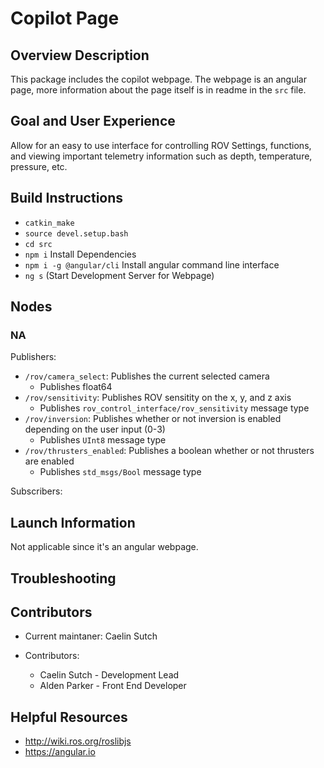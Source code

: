 # Copilot Page

## Overview Description

This package includes the copilot webpage. The webpage is an angular page, more information about the page itself is in readme in the `src` file.

## Goal and User Experience

Allow for an easy to use interface for controlling ROV Settings, functions, and viewing important telemetry information such as depth, temperature, pressure, etc.

## Build Instructions

* `catkin_make`
* `source devel.setup.bash`
* `cd src`
* `npm i` Install Dependencies
* `npm i -g @angular/cli` Install angular command line interface
* `ng s` (Start Development Server for Webpage)

## Nodes

### NA

Publishers:

* `/rov/camera_select`: Publishes the current selected camera
  * Publishes float64
* `/rov/sensitivity`: Publishes ROV sensitity on the x, y, and z axis
  * Publishes `rov_control_interface/rov_sensitivity` message type
* `/rov/inversion`: Publishes whether or not inversion is enabled depending on the user input (0-3)
  * Publishes `UInt8` message type
* `/rov/thrusters_enabled`: Publishes a boolean whether or not thrusters are enabled
  * Publishes `std_msgs/Bool` message type

Subscribers:



## Launch Information

Not applicable since it's an angular webpage.

## Troubleshooting

## Contributors

* Current maintaner: Caelin Sutch

* Contributors:
  * Caelin Sutch - Development Lead
  * Alden Parker - Front End Developer

## Helpful Resources

* http://wiki.ros.org/roslibjs
* https://angular.io
